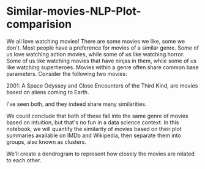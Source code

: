 # Similar-movies-NLP-Plot-comparision
We all love watching movies! There are some movies we like, some we don't. Most people have a preference for movies of a similar genre. Some of us love watching action movies, while some of us like watching horror. Some of us like watching movies that have ninjas in them, while some of us like watching superheroes. 
Movies within a genre often share common base parameters. Consider the following two movies: 

2001: A Space Odyssey and Close Encounters of the Third Kind, are movies based on aliens coming to Earth. 

I've seen both, and they indeed share many similarities. 

We could conclude that both of these fall into the same genre of movies based on intuition, but that's no fun in a data science context. In this notebook, we will quantify the similarity of movies based on their plot summaries available on IMDb and Wikipedia, then separate them into groups, also known as clusters. 

We'll create a dendrogram to represent how closely the movies are related to each other.
